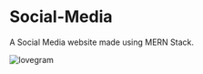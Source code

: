 # Social-Media
A Social Media website made using MERN Stack.

![lovegram](https://github.com/user-attachments/assets/8e98a279-a904-4b86-8120-b19b5f26c2d5)
